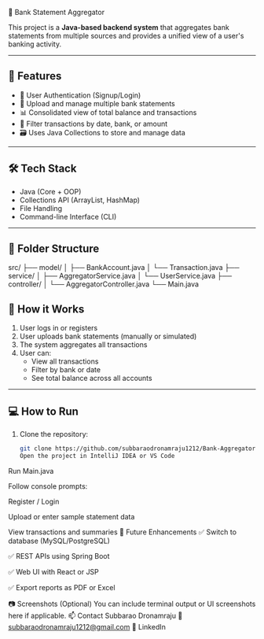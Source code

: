  🏦 Bank Statement Aggregator

This project is a **Java-based backend system** that aggregates bank statements from multiple sources and provides a unified view of a user's banking activity.

---

## 🚀 Features

- 🔐 User Authentication (Signup/Login)
- 🧾 Upload and manage multiple bank statements
- 📊 Consolidated view of total balance and transactions
- 🔎 Filter transactions by date, bank, or amount
- 🗃️ Uses Java Collections to store and manage data

---

## 🛠️ Tech Stack

- Java (Core + OOP)
- Collections API (ArrayList, HashMap)
- File Handling
- Command-line Interface (CLI)

---

## 📂 Folder Structure
src/
├── model/
│ ├── BankAccount.java
│ └── Transaction.java
├── service/
│ ├── AggregatorService.java
│ └── UserService.java
├── controller/
│ └── AggregatorController.java
└── Main.java
## 🧠 How it Works

1. User logs in or registers
2. User uploads bank statements (manually or simulated)
3. The system aggregates all transactions
4. User can:
   - View all transactions
   - Filter by bank or date
   - See total balance across all accounts

---

## 💻 How to Run

1. Clone the repository:
   ```bash
   git clone https://github.com/subbaraodronamraju1212/Bank-Aggregator.git
   Open the project in IntelliJ IDEA or VS Code

Run Main.java

Follow console prompts:

Register / Login

Upload or enter sample statement data

View transactions and summaries
🌱 Future Enhancements
✅ Switch to database (MySQL/PostgreSQL)

✅ REST APIs using Spring Boot

✅ Web UI with React or JSP

✅ Export reports as PDF or Excel

📷 Screenshots (Optional)
You can include terminal output or UI screenshots here if applicable.
📫 Contact
Subbarao Dronamraju
📧 subbaraodronamraju1212@gmail.com
🔗 LinkedIn

